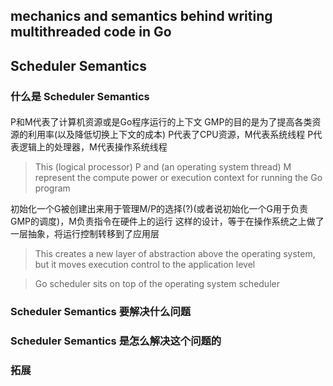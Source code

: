 
##  mechanics and semantics behind writing multithreaded code in Go

## Scheduler Semantics
### 什么是 Scheduler Semantics
#### 
P和M代表了计算机资源或是Go程序运行的上下文
GMP的目的是为了提高各类资源的利用率(以及降低切换上下文的成本)
P代表了CPU资源，M代表系统线程
P代表逻辑上的处理器，M代表操作系统线程
> This (logical processor) P and (an operating system thread) M represent the compute power or execution context for running the Go program

初始化一个G被创建出来用于管理M/P的选择(?)(或者说初始化一个G用于负责GMP的调度)，M负责指令在硬件上的运行
这样的设计，等于在操作系统之上做了一层抽象，将运行控制转移到了应用层
>This creates a new layer of abstraction above the operating system, but it moves execution control to the application level

> Go scheduler sits on top of the operating system scheduler
### Scheduler Semantics 要解决什么问题
### Scheduler Semantics 是怎么解决这个问题的
### 拓展